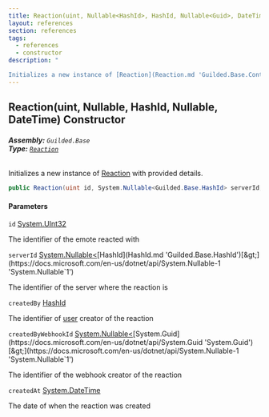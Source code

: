 ```yaml
---
title: Reaction(uint, Nullable<HashId>, HashId, Nullable<Guid>, DateTime)
layout: references
section: references
tags:
  - references
  - constructor
description: "

Initializes a new instance of [Reaction](Reaction.md 'Guilded.Base.Content.Reaction') with provided details."
---
```


## Reaction(uint, Nullable<HashId>, HashId, Nullable<Guid>, DateTime) Constructor
###### **Assembly:** `Guilded.Base`<br/>**Type:** [`Reaction`](Reaction.md 'Guilded.Base.Content.Reaction')

Initializes a new instance of [Reaction](Reaction.md 'Guilded.Base.Content.Reaction') with provided details.

```csharp
public Reaction(uint id, System.Nullable<Guilded.Base.HashId> serverId, Guilded.Base.HashId createdBy, System.Nullable<Guid> createdByWebhookId, System.DateTime createdAt);
```
#### Parameters

<a name='Guilded.Base.Content.Reaction.Reaction(uint,System.Nullable_Guilded.Base.HashId_,Guilded.Base.HashId,System.Nullable_Guid_,System.DateTime).id'></a>

`id` [System.UInt32](https://docs.microsoft.com/en-us/dotnet/api/System.UInt32 'System.UInt32')

The identifier of the emote reacted with

<a name='Guilded.Base.Content.Reaction.Reaction(uint,System.Nullable_Guilded.Base.HashId_,Guilded.Base.HashId,System.Nullable_Guid_,System.DateTime).serverId'></a>

`serverId` [System.Nullable&lt;](https://docs.microsoft.com/en-us/dotnet/api/System.Nullable-1 'System.Nullable`1')[HashId](HashId.md 'Guilded.Base.HashId')[&gt;](https://docs.microsoft.com/en-us/dotnet/api/System.Nullable-1 'System.Nullable`1')

The identifier of the server where the reaction is

<a name='Guilded.Base.Content.Reaction.Reaction(uint,System.Nullable_Guilded.Base.HashId_,Guilded.Base.HashId,System.Nullable_Guid_,System.DateTime).createdBy'></a>

`createdBy` [HashId](HashId.md 'Guilded.Base.HashId')

The identifier of [user](User.md 'Guilded.Base.Users.User') creator of the reaction

<a name='Guilded.Base.Content.Reaction.Reaction(uint,System.Nullable_Guilded.Base.HashId_,Guilded.Base.HashId,System.Nullable_Guid_,System.DateTime).createdByWebhookId'></a>

`createdByWebhookId` [System.Nullable&lt;](https://docs.microsoft.com/en-us/dotnet/api/System.Nullable-1 'System.Nullable`1')[System.Guid](https://docs.microsoft.com/en-us/dotnet/api/System.Guid 'System.Guid')[&gt;](https://docs.microsoft.com/en-us/dotnet/api/System.Nullable-1 'System.Nullable`1')

The identifier of the webhook creator of the reaction

<a name='Guilded.Base.Content.Reaction.Reaction(uint,System.Nullable_Guilded.Base.HashId_,Guilded.Base.HashId,System.Nullable_Guid_,System.DateTime).createdAt'></a>

`createdAt` [System.DateTime](https://docs.microsoft.com/en-us/dotnet/api/System.DateTime 'System.DateTime')

The date of when the reaction was created